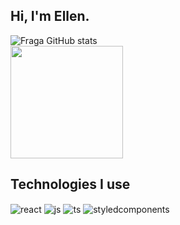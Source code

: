 ## Hi, I'm Ellen.

![Fraga GitHub stats](https://github-readme-stats.vercel.app/api?username=ellenassis&show_icons=true&theme=omni&count_private=true)<br />
<img height="180em" src="https://github-readme-stats.vercel.app/api/top-langs/?username=ellenassis&layout=compact&langs_count=7&theme=omni"/>


## Technologies I use

<div style="display: inline_block">
  <img align="center" alt="react" src="https://img.shields.io/badge/React-19cffe?style=for-the-badge&logo=react&logoColor=white" />
  <img align="center" alt="js" src="https://img.shields.io/badge/JavaScript-F7DF1E?style=for-the-badge&logo=javascript&logoColor=black" />
  <img align="center" alt="ts" src="https://img.shields.io/badge/TypeScript-007ACC?style=for-the-badge&logo=typescript&logoColor=white" />
  <img align="center" alt="styledcomponents" src="https://img.shields.io/badge/Styled%20Components-da7c84?style=for-the-badge&logo=styledcomponents&logoColor=white" />
</div><br/>
